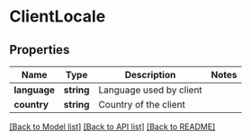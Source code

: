 # ClientLocale

## Properties
Name | Type | Description | Notes
------------ | ------------- | ------------- | -------------
**language** | **string** | Language used by client | 
**country** | **string** | Country of the client | 

[[Back to Model list]](../README.md#documentation-for-models) [[Back to API list]](../README.md#documentation-for-api-endpoints) [[Back to README]](../README.md)


